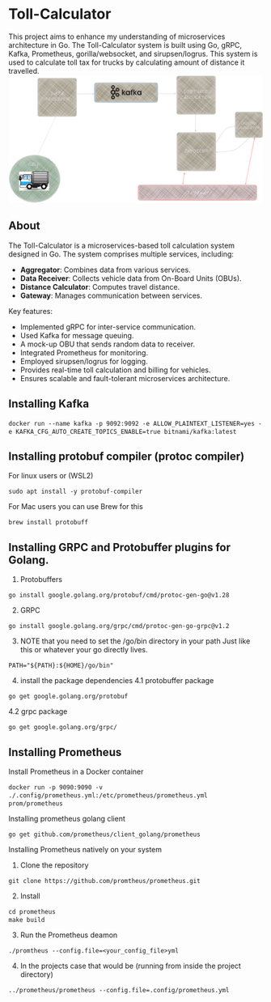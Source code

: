 # Toll-Calculator
This project aims to enhance my understanding of microservices architecture in Go. The Toll-Calculator system is built using Go, gRPC, Kafka, Prometheus, gorilla/websocket, and sirupsen/logrus. This system is used to calculate toll tax for trucks by calculating amount of distance it travelled.
<img alt="Toll-Calculator Architecture" src="/assets/go_microservice.png">

## About
The Toll-Calculator is a microservices-based toll calculation system designed in Go. The system comprises multiple services, including:
- **Aggregator**: Combines data from various services.
- **Data Receiver**: Collects vehicle data from On-Board Units (OBUs).
- **Distance Calculator**: Computes travel distance.
- **Gateway**: Manages communication between services.

Key features:
- Implemented gRPC for inter-service communication.
- Used Kafka for message queuing.
- A mock-up OBU that sends random data to receiver.
- Integrated Prometheus for monitoring.
- Employed sirupsen/logrus for logging.
- Provides real-time toll calculation and billing for vehicles.
- Ensures scalable and fault-tolerant microservices architecture.

## Installing Kafka
```
docker run --name kafka -p 9092:9092 -e ALLOW_PLAINTEXT_LISTENER=yes -e KAFKA_CFG_AUTO_CREATE_TOPICS_ENABLE=true bitnami/kafka:latest 
```

## Installing protobuf compiler (protoc compiler) 
For linux users or (WSL2) 
```
sudo apt install -y protobuf-compiler
```

For Mac users you can use Brew for this
```
brew install protobuff
```

## Installing GRPC and Protobuffer plugins for Golang.
1. Protobuffers
```
go install google.golang.org/protobuf/cmd/protoc-gen-go@v1.28
```

2. GRPC 
```
go install google.golang.org/grpc/cmd/protoc-gen-go-grpc@v1.2
```

3. NOTE that you need to set the /go/bin directory in your path
Just like this or whatever your go directly lives.
```
PATH="${PATH}:${HOME}/go/bin"
```

4. install the package dependencies
4.1 protobuffer package
```
go get google.golang.org/protobuf
```
4.2 grpc package
```
go get google.golang.org/grpc/
```

## Installing Prometheus
Install Prometheus in a Docker container
```
docker run -p 9090:9090 -v ./.config/prometheus.yml:/etc/prometheus/prometheus.yml prom/prometheus
```

Installing prometheus golang client
```
go get github.com/prometheus/client_golang/prometheus
```

Installing Prometheus natively on your system
1. Clone the repository
```
git clone https://github.com/promtheus/prometheus.git
```

2. Install
```
cd prometheus
make build
```

3. Run the Prometheus deamon
```
./promtheus --config.file=<your_config_file>yml
```

4. In the projects case that would be (running from inside the project directory)
```
../prometheus/prometheus --config.file=.config/prometheus.yml
```
